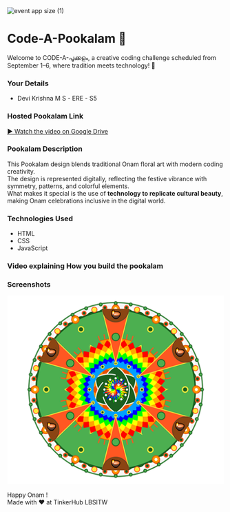 <img width="1920" height="1080" alt="event app size (1)" src="https://github.com/user-attachments/assets/9c18c1de-1249-41ca-9561-1bc003606551" />

# Code-A-Pookalam 🌸
Welcome to CODE-A-പൂക്കളം, a creative coding challenge scheduled from September 1–6, where tradition meets technology! 🌼


### Your Details
- Devi Krishna M S - ERE - S5



### Hosted Pookalam Link
[▶️ Watch the video on Google Drive](https://drive.google.com/file/d/1e15WI0eKEfTnUEh4OfiR74d3nA3ChcVL/view?usp=drivesdk)



### Pookalam Description
This Pookalam design blends traditional Onam floral art with modern coding creativity.  
The design is represented digitally, reflecting the festive vibrance with symmetry, patterns, and colorful elements.  
What makes it special is the use of **technology to replicate cultural beauty**, making Onam celebrations inclusive in the digital world.  



### Technologies Used 
- HTML  
- CSS  
- JavaScript 

### Video explaining How you build the pookalam



### Screenshots
<p align="center">
  <img src="https://github.com/Dkx05/Code-A-Pookalam/blob/main/Devi%20Krishna%20M%20S/pookalam.png" alt="Pookalam" width="600">
</p>




Happy Onam ! <br>
Made with ❤️ at TinkerHub LBSITW
